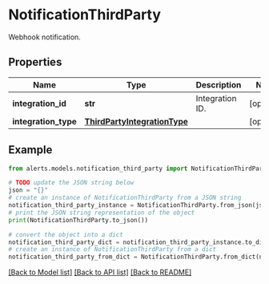 # NotificationThirdParty

Webhook notification.

## Properties

Name | Type | Description | Notes
------------ | ------------- | ------------- | -------------
**integration_id** | **str** | Integration ID. | [optional] 
**integration_type** | [**ThirdPartyIntegrationType**](ThirdPartyIntegrationType.md) |  | [optional] 

## Example

```python
from alerts.models.notification_third_party import NotificationThirdParty

# TODO update the JSON string below
json = "{}"
# create an instance of NotificationThirdParty from a JSON string
notification_third_party_instance = NotificationThirdParty.from_json(json)
# print the JSON string representation of the object
print(NotificationThirdParty.to_json())

# convert the object into a dict
notification_third_party_dict = notification_third_party_instance.to_dict()
# create an instance of NotificationThirdParty from a dict
notification_third_party_from_dict = NotificationThirdParty.from_dict(notification_third_party_dict)
```
[[Back to Model list]](../README.md#documentation-for-models) [[Back to API list]](../README.md#documentation-for-api-endpoints) [[Back to README]](../README.md)


